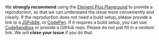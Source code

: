 We **strongly recommend** using the [Element Plus Playground](https://play.element-plus.org/) to provide a reproduction,
so that we can understand the issue more conveniently and clearly.
If the reproduction does not need a build setup, please provide a link to a [JSFiddle](https://jsfiddle.net/iamkun/ods20k7t/4), or [CodePen](https://codepen.io/iamkun/pen/YzWMaVr).
If it requires a build setup, you can use [CodeSandbox](https://codesandbox.io/s/element-plus-spa-ms973?file=/src/App.vue) or provide a GitHub repo.
Please do not just fill in a random link. We will **close your issue** if you do that.
